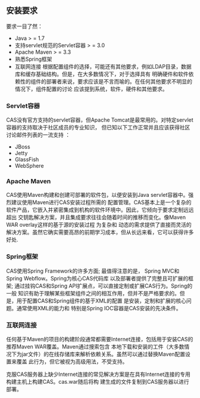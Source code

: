 ## 安装要求
要求一目了然：

* Java > = 1.7
* 支持servlet规范的Servlet容器 > = 3.0
* Apache Maven > = 3.3
* 熟悉Spring框架
* 互联网连接
根据配置组件的选择，可能还有其他要求，例如LDAP目录，数据库和缓存基础结构。但是，在大多数情况下，对于选择具有
明确硬件和软件依赖性的组件的部署者来说，要求应该是不言而喻的。在任何其他要求不明显的情况下，组件配置的讨论
应该提到系统，软件，硬件和其他要求。

### Servlet容器
CAS没有官方支持的servlet容器，但Apache Tomcat是最常用的。对特定servlet容器的支持取决于社区成员的专业知识，
但已知以下工作正常并且应该获得社区讨论邮件列表的一流支持 ：

* JBoss
* Jetty
* GlassFish
* WebSphere

### Apache Maven
CAS使用Maven构建和创建可部署的软件包，以便安装到Java servlet容器中。强烈建议使用Maven进行CAS安装过程所需的
配置管理。CAS基本上是一个复杂的软件产品，它嵌入并紧密集成到机构的软件环境中。因此，它倾向于要求定制远远超出
交钥匙解决方案，并且集成要求往往会随着时间的推移而变化。像Maven WAR overlay这样的基于源的安装过程 为复杂和
动态的需求提供了直接而灵活的解决方案。虽然它确实需要高昂的前期学习成本，但从长远来看，它可以获得许多好处.

### Spring框架
CAS使用Spring Framework的许多方面; 最值得注意的是， Spring MVC和 Spring Webflow。Spring为核心CAS代码库
以及部署者提供了完整且可扩展的框架; 通过挂钩CAS和Spring API扩展点，可以直接定制或扩展CAS行为。Spring的一般
知识有助于理解某些框架组件之间的相互作用，但并不是严格要求的。但是，用于配置CAS和Spring组件的基于XML的配置
是安装，定制和扩展的核心问题。通常使用XML的能力和 特别是Spring IOC容器是CAS安装的先决条件。

### 互联网连接
任何基于Maven的项目的构建阶段通常都需要Internet连接，包括用于安装CAS的推荐Maven WAR覆盖。Maven通过搜索包含
本地下载和安装的工件（大多数情况下为jar文件）的在线存储库来解析依赖关系。虽然可以通过替换Maven配置设置来覆盖
此行为，但它被视为高级用法，不受支持。

克服CAS服务器上缺少Internet连接的常见解决方案是在具有Internet连接的专用构建主机上构建CAS。cas.war随后将构
建生成的文件复制到CAS服务器以进行部署。
